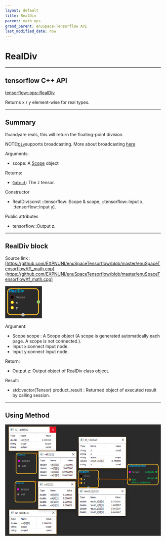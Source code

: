 ```yaml
--- 
layout: default 
title: RealDiv 
parent: math_ops 
grand_parent: enuSpace-Tensorflow API 
last_modified_date: now 
--- 
```


# RealDiv

---

## tensorflow C++ API

[tensorflow::ops::RealDiv](https://www.tensorflow.org/api_docs/cc/class/tensorflow/ops/real-div)

Returns x / y element-wise for real types.

---

## Summary

If`x`and`y`are reals, this will return the floating-point division.

NOTE:[`Div`](https://www.tensorflow.org/api_docs/cc/class/tensorflow/ops/div.html#classtensorflow_1_1ops_1_1_div)supports broadcasting. More about broadcasting [here](http://docs.scipy.org/doc/numpy/user/basics.broadcasting.html)

Arguments:

* scope: A [Scope](https://www.tensorflow.org/api_docs/cc/class/tensorflow/scope.html#classtensorflow_1_1_scope) object

Returns:

* [`Output`](https://www.tensorflow.org/api_docs/cc/class/tensorflow/output.html#classtensorflow_1_1_output): The z tensor.

Constructor

* RealDiv\(const ::tensorflow::Scope & scope, ::tensorflow::Input x, ::tensorflow::Input y\).

Public attributes

* tensorflow::Output z.

---

## RealDiv block

Source link : [https://github.com/EXPNUNI/enuSpaceTensorflow/blob/master/enuSpaceTensorflow/tf\_math.cpp](https://github.com/EXPNUNI/enuSpaceTensorflow/blob/master/enuSpaceTensorflow/tf_math.cpp)

![](./assets/math_RealDiv_Symbol.png)

Argument:

* Scope scope : A Scope object \(A scope is generated automatically each page. A scope is not connected.\).
* Input x:connect  Input node.
* Input y:connect  Input node.

Return:

* Output z: Output object of RealDiv class object.

Result:

* std::vector\(Tensor\) product\_result : Returned object of executed result by calling session.

---

## Using Method

![](./assets/math_RealDiv_Method.png)

